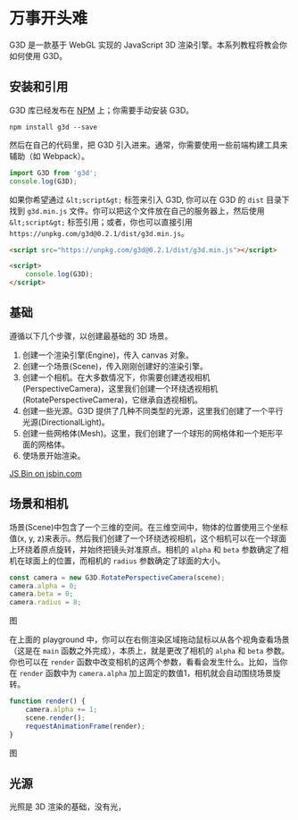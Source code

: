 # 万事开头难

G3D 是一款基于 WebGL 实现的 JavaScript 3D 渲染引擎。本系列教程将教会你如何使用 G3D。

## 安装和引用

G3D 库已经发布在 [NPM](https://www.npmjs.com/package/g3d) 上；你需要手动安装 G3D。

```dash
npm install g3d --save
```

然后在自己的代码里，把 G3D 引入进来。通常，你需要使用一些前端构建工具来辅助（如 Webpack）。

```javascript
import G3D from 'g3d';
console.log(G3D);
```

如果你希望通过 `&lt;script&gt;` 标签来引入 G3D, 你可以在 G3D 的 `dist` 目录下找到 `g3d.min.js` 文件。你可以把这个文件放在自己的服务器上，然后使用 `&lt;script&gt;` 标签引用；或者，你也可以直接引用 `https://unpkg.com/g3d@0.2.1/dist/g3d.min.js`。

```html
<script src="https://unpkg.com/g3d@0.2.1/dist/g3d.min.js"></script>

<script>
    console.log(G3D);
</script>
```

## 基础

遵循以下几个步骤，以创建最基础的 3D 场景。

1. 创建一个渲染引擎(Engine)，传入 canvas 对象。
2. 创建一个场景(Scene)，传入刚刚创建好的渲染引擎。
3. 创建一个相机。在大多数情况下，你需要创建透视相机(PerspectiveCamera)，这里我们创建一个环绕透视相机(RotatePerspectiveCamera)，它继承自透视相机。
4. 创建一些光源。G3D 提供了几种不同类型的光源，这里我们创建了一个平行光源(DirectionalLight)。
5. 创建一些网格体(Mesh)。这里，我们创建了一个球形的网格体和一个矩形平面的网格体。
6. 使场景开始渲染。

<a class="jsbin-embed" href="https://jsbin.com/fiquyiz/latest/embed?js,output&height=500px">JS Bin on jsbin.com</a><script src="https://static.jsbin.com/js/embed.min.js?4.1.7"></script>

## 场景和相机

场景(Scene)中包含了一个三维的空间。在三维空间中，物体的位置使用三个坐标值(x, y, z)来表示。然后我们创建了一个环绕透视相机，这个相机可以在一个球面上环绕着原点旋转，并始终把镜头对准原点。相机的 `alpha` 和 `beta` 参数确定了相机在球面上的位置，而相机的 `radius` 参数确定了球面的大小。

```javascript
const camera = new G3D.RotatePerspectiveCamera(scene);
camera.alpha = 0;
camera.beta = 0;
camera.radius = 8;
```

图

在上面的 playground 中，你可以在右侧渲染区域拖动鼠标以从各个视角查看场景（这是在 `main` 函数之外完成），本质上，就是更改了相机的 `alpha` 和 `beta` 参数。你也可以在 `render` 函数中改变相机的这两个参数，看看会发生什么。比如，当你在 `render` 函数中为 `camera.alpha` 加上固定的数值1，相机就会自动围绕场景旋转。

```javascript
function render() {
    camera.alpha += 1;
    scene.render();
    requestAnimationFrame(render);
}
```

图

## 光源

光照是 3D 渲染的基础，没有光，